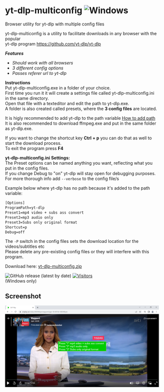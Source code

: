 # yt-dlp-multiconfig ![Windows](https://img.shields.io/badge/Windows-0078D6?style=for-the-badge&logo=windows&logoColor=white)
Browser utility for yt-dlp with multiple config files

yt-dlp-multiconfig is a utility to facilitate downloads in any browser with the popular  
yt-dlp program https://github.com/yt-dlp/yt-dlp

_**Features**_
 - _Should work with all browsers_
 - _3 different config options_
  - _Passes referer url to yt-dlp_
  
  **Instructions**  
Put yt-dlp-multiconfig.exe in a folder of your choice.  
First time you run it it will create a settings file called yt-dlp-multiconfig.ini in the same directory.  
Open that file with a texteditor and edit the path to yt-dlp.exe.   
A folder is also created called presets, where the **3 config files** are located.  

It is higly recommended to add yt-dlp to the path variable [How to add path](https://www.architectryan.com/2018/03/17/add-to-the-path-on-windows-10/)  
It is also recommended to download ffmpeg.exe and put in the same folder as yt-dlp.exe.

 
If you want to change the shortcut key **Ctrl + p** you can do that as well to start the download process.  
To exit the program press **F4**

**yt-dlp-multiconfig.ini Settings:**  
The Preset options can be named anything you want, reflecting what you put in the config files.  
If you change Debug to "on" yt-dlp will stay open for debugging purposes.  
For more thorough info add `--verbose` to the config file/s  

Example below where yt-dlp has no path because it's added to the path variable:
```
[Options]
ProgramPath=yt-dlp
Preset1=mp4 video + subs ass convert
Preset2=mp3 audio only
Preset3=Subs only original format
Shortcut=p
Debug=off
```
The `-P` switch in the config files sets the download location for the videos/subtitles etc  
Please delete any pre-existing config files or they will interfere with this program.

Download here: [yt-dlp-multiconfig.zip](https://github.com/dobbelina/yt-dlp-multiconfig/releases/latest/download/yt-dlp-multiconfig.zip)

![GitHub release (latest by date)](https://img.shields.io/github/downloads/dobbelina/yt-dlp-multiconfig/latest/total)
[![Visitors](https://api.visitorbadge.io/api/visitors?path=https%3A%2F%2Fgithub.com%2Fdobbelina%2Fyt-dlp-multiconfig&countColor=%23dce775&style=flat)](https://visitorbadge.io/status?path=https%3A%2F%2Fgithub.com%2Fdobbelina%2Fyt-dlp-multiconfig)  
(Windows only)  


## Screenshot

<p align="center"><img src="yt-dlp-multiconfig.png" width="600" /></p>

